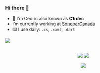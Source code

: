 ### Hi there 👋

- 🏃 I'm Cedric also known as **C1rdec**
- I’m currently working at [SoneparCanada](https://soneparcanada.com/)
- ⌨️ I use daily: `.cs`, `.xaml`, `.dart`
<!--
**C1rdec/C1rdec** is a ✨ _special_ ✨ repository because its `README.md` (this file) appears on your GitHub profile.

Here are some ideas to get you started:

- 🔭 I’m currently working on ...
- 🌱 I’m currently learning ...
- 👯 I’m looking to collaborate on ...
- 🤔 I’m looking for help with ...
- 💬 Ask me about ...
- 📫 How to reach me: ...
- 😄 Pronouns: ...
- ⚡ Fun fact: ...
-->

[![](https://github-readme-stats.vercel.app/api?username=C1rdec&show_icons=true&hide_title=true&theme=nightowl)](https://github.com/C1rdec)

## 

<!-- https://shields.io/ -->
<!-- https://simpleicons.org/ -->
<!-- https://github.com/alexandresanlim/Badges4-README.md-Profile -->
<div align="center">
  <a href="https://visualstudio.microsoft.com/">
    <img align="center" src="https://img.shields.io/badge/Visual_Studio-5C2D91?style=for-the-badge&logo=visual%20studio&logoColor=white" />
  </a>
  <a href="https://code.visualstudio.com/">
    <img align="center" src="https://img.shields.io/badge/Visual_Studio_Code-0078D4?style=for-the-badge&logo=visual%20studio%20code&logoColor=white" />
  </a>
  </br>
  </br>
  <a href="https://docs.microsoft.com/en-us/dotnet/fundamentals/">
    <img align="center" src="https://img.shields.io/badge/.NET-512BD4?style=for-the-badge&logo=dotnet&logoColor=white" />
  </a>
